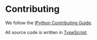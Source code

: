 # Contributing

We follow the [IPython Contributing Guide](https://github.com/ipython/ipython/blob/master/CONTRIBUTING.md).

All source code is written in [TypeScript](http://www.typescriptlang.org/Handbook).
